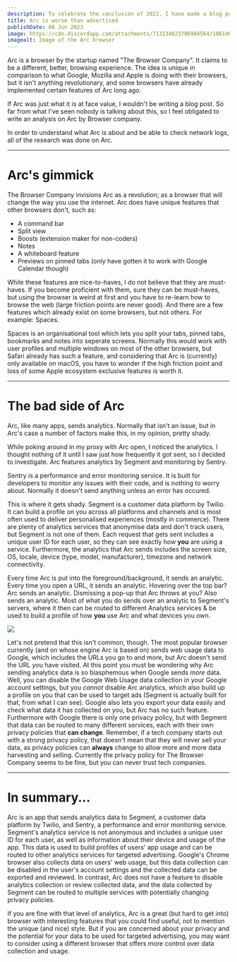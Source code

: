 ```yaml
---
description: To celebrate the conclusion of 2022, I have made a blog post about v2 of the Exerra API, CDN, a new (released) project, and a bit about my personal life.
title: Arc is worse than advertised
publishDate: 08 Jun 2023
image: https://cdn.discordapp.com/attachments/713134823706984564/1061400216131080292/Screenshot_2023-01-07_at_23.25.43.png
imagealt: Image of the Arc browser
---
```


Arc is a browser by the startup named "The Browser Company". It claims to be a different, better, browsing experience. The idea is unique in comparison to what Google, Mozilla and Apple is doing with their browsers, but it isn't anything revolutionary, and some browsers have already implemented certain features of Arc long ago.

If Arc was just what it is at face value, I wouldn't be writing a blog post. So far from what I've seen nobody is talking about this, so I feel obligated to write an analysis on Arc by Browser company.

In order to understand what Arc is about and be able to check network logs, all of the research was done on Arc.

---

# Arc's gimmick

The Browser Company invisions Arc as a revolution; as a browser that will change the way you use the internet. Arc does have unique features that other browsers don't, such as:

* A command bar
* Split view
* Boosts (extension maker for non-coders)
* Notes
* A whiteboard feature
* Previews on pinned tabs (only have gotten it to work with Google Calendar though)

While these features are nice-to-haves, I do not believe that they are must-haves. If you become proficient with them, sure they can be must-haves, but using the browser is weird at first and you have to re-learn how to browse the web (large friction points are never good). And there are a few features which already exist on some browsers, but not others. For example: Spaces.

Spaces is an organisational tool which lets you split your tabs, pinned tabs, bookmarks and notes into seperate screens. Normally this would work with user profiles and multiple windows on most of the other browsers, but Safari already has such a feature, and considering that Arc is (currently) only available on macOS, you have to wonder if the high friction point and loss of some Apple ecosystem exclusive features is worth it.

---

# The bad side of Arc

Arc, like many apps, sends analytics. Normally that isn't an issue, but in Arc's case a number of factors make this, in my opinion, pretty shady.

While poking around in my proxy with Arc open, I noticed the analytics. I thought nothing of it until I saw just how frequently it got sent, so I decided to investigate. Arc features analytics by Segment and monitoring by Sentry.

Sentry is a performance and error monitoring service. It is built for developers to monitor any issues with their code, and is nothing to worry about. Normally it doesn't send anything unless an error has occured.

This is where it gets shady. Segment is a customer data platform by Twilio. It can build a profile on you across all platforms and channels and is most often used to deliver personalised experiences (mostly in commerce). There are plenty of analytics services that anonymise data and don't track users, but Segment is not one of them. Each request that gets sent includes a unique user ID for each user, so they can see exactly how **you** are using a service. Furthermore, the analytics that Arc sends includes the screen size, OS, locale, device (type, model, manufacturer), timezone and network connectivity.

Every time Arc is put into the foreground/background, it sends an analytic. Every time you open a URL, it sends an analytic. Hovering over the top bar? Arc sends an analytic. Dismissing a pop-up that Arc throws at you? Also sends an analytic. Most of what you do sends over an analytic to Segment's servers, where it then can be routed to different Analytics services & be used to build a profile of how **you** use Arc and what devices you own.

![](https://cdn.discordapp.com/attachments/713134823706984564/1061399830053785630/Screenshot_2023-01-07_at_23.28.18.png)

Let's not pretend that this isn't common, though. The most popular browser currently (and on whose engine Arc is based on) sends web usage data to Google, which includes the URLs you go to and more, but Arc doesn't send the URL you have visited. At this point you must be wondering why Arc sending analytics data is so blasphemous when Google sends *more* data. Well, you can disable the Google Web Usage data collection in your Google account settings, but you *cannot* disable Arc analytics, which also build up a profile on you that can be used to target ads (Segment is actually built for that, from what I can see). Google also lets you export your data easily and check what data it has collected on you, but Arc has no such feature. Furthermore with Google there is only one privacy policy, but with Segment that data can be routed to many different services, each with their own privacy policies that **can change**. Remember, if a tech company starts out with a strong privacy policy, that doesn't mean that they will never sell your data, as privacy policies can **always** change to allow more and more data harvesting and selling. Currently the privacy policy for The Browser Company seems to be fine, but you can never trust tech companies.

---

# In summary...

Arc is an app that sends analytics data to Segment, a customer data platform by Twilio, and Sentry, a performance and error monitoring service. Segment's analytics service is not anonymous and includes a unique user ID for each user, as well as information about their device and usage of the app. This data is used to build profiles of users' app usage and can be routed to other analytics services for targeted advertising. Google's Chrome browser also collects data on users' web usage, but this data collection can be disabled in the user's account settings and the collected data can be exported and reviewed. In contrast, Arc does not have a feature to disable analytics collection or review collected data, and the data collected by Segment can be routed to multiple services with potentially changing privacy policies.

If you are fine with that level of analytics, Arc is a great (but hard to get into) browser with interesting features that you could find useful, not to mention the unique (and nice) style. But if you are concerned about your privacy and the potential for your data to be used for targeted advertising, you may want to consider using a different browser that offers more control over data collection and usage.

